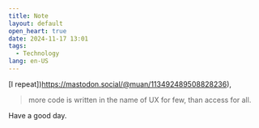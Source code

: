 ```yaml
---
title: Note
layout: default
open_heart: true
date: 2024-11-17 13:01
tags: 
  - Technology
lang: en-US
---
```


[I repeat])https://mastodon.social/@muan/113492489508828236), 

> more code is written in the name of UX for few, than access for all.

Have a good day.
